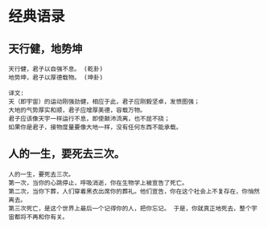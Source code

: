 # 经典语录

## 天行健，地势坤
    天行健，君子以自强不息。 (乾卦)
    地势坤，君子以厚德载物。 (坤卦)

    译文:
    天（即宇宙）的运动刚强劲健，相应于此，君子应刚毅坚卓，发愤图强；
    大地的气势厚实和顺，君子应增厚美德，容载万物。
    君子应该像天宇一样运行不息，即使颠沛流离，也不屈不挠；
    如果你是君子，接物度量要像大地一样，没有任何东西不能承载。

## 人的一生，要死去三次。
    人的一生，要死去三次。
    第一次，当你的心跳停止，呼吸消逝，你在生物学上被宣告了死亡。
    第二次，当你下葬，人们穿着黑衣出席你的葬礼。他们宣告，你在这个社会上不复存在，你悄然离去。
    第三次死亡，是这个世界上最后一个记得你的人，把你忘记。 于是，你就真正地死去，整个宇宙都将不再和你有关。
